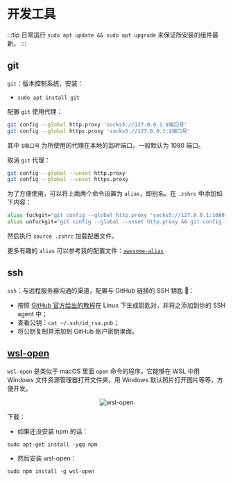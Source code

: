 # 开发工具

:::tip
日常运行 `sudo apt update && sudo apt upgrade` 来保证所安装的组件最新。
:::

## git

`git`：版本控制系统，安装：

- `sudo apt install git`

配置 `git` 使用代理：

```bash
git config --global http.proxy 'socks5://127.0.0.1:$端口号'
git config --global https.proxy 'socks5://127.0.0.1:$端口号'
```

其中 `$端口号` 为所使用的代理在本地的监听端口，一般默认为 1080 端口。

取消 `git` 代理：

```bash
git config --global --unset http.proxy
git config --global --unset https.proxy
```

为了方便使用，可以将上面两个命令设置为 `alias`，即别名。在 `.zshrc` 中添加如下内容：

```bash
alias fuckgit="git config --global http.proxy 'socks5://127.0.0.1:1080' && git config --global https.proxy 'socks5://127.0.0.1:1080'"
alias unfuckgit="git config --global --unset http.proxy && git config --global --unset https.proxy"
```

然后执行 `source .zshrc` 加载配置文件。

更多有趣的 `alias` 可以参考我的配置文件：[`awesome-alias`](https://github.com/spencerwooo/awesome-alias)

## ssh

`ssh`：与远程服务器沟通的渠道，配置与 GitHub 链接的 SSH 钥匙 🔑：

- 按照 [GitHub 官方给出的教程](https://help.github.com/articles/generating-a-new-ssh-key-and-adding-it-to-the-ssh-agent/#platform-linux)在 Linux 下生成钥匙对，并将之添加到你的 SSH agent 中；
- 查看公钥：`cat ~/.ssh/id_rsa.pub`；
- 将公钥复制并添加到 GitHub 账户密钥里面。

## [wsl-open](https://github.com/4U6U57/wsl-open)

`wsl-open` 是类似于 macOS 里面 `open` 命令的程序。它能够在 WSL 中用 Windows 文件资源管理器打开文件夹，用 Windows 默认照片打开图片等等，方便开发。

<div align="center"><img src="https://i.loli.net/2018/10/01/5bb1b57c6f8ee.gif" alt="wsl-open" /></div>

下载：

- 如果还没安装 npm 的话：

```shell
sudo apt-get install -yqq npm
```

- 然后安装 wsl-open：

```shell
sudo npm install -g wsl-open
```

